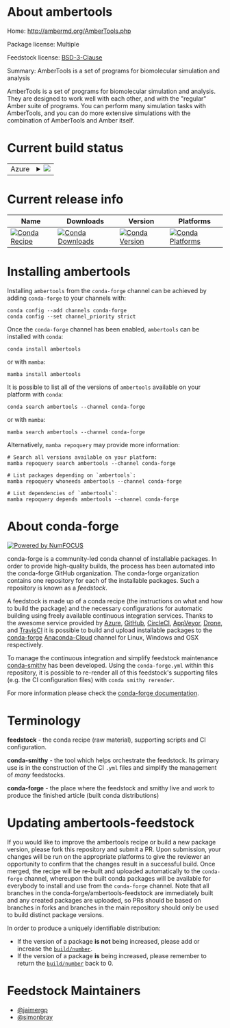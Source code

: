 About ambertools
================

Home: http://ambermd.org/AmberTools.php

Package license: Multiple

Feedstock license: [BSD-3-Clause](https://github.com/conda-forge/ambertools-feedstock/blob/main/LICENSE.txt)

Summary: AmberTools is a set of programs for biomolecular simulation and analysis

AmberTools is a set of programs for biomolecular simulation and analysis.
They are designed to work well with each other, and with the "regular" Amber
suite of programs. You can perform many simulation tasks with AmberTools,
and you can do more extensive simulations with the combination of AmberTools
and Amber itself.


Current build status
====================


<table>
    
  <tr>
    <td>Azure</td>
    <td>
      <details>
        <summary>
          <a href="https://dev.azure.com/conda-forge/feedstock-builds/_build/latest?definitionId=6854&branchName=main">
            <img src="https://dev.azure.com/conda-forge/feedstock-builds/_apis/build/status/ambertools-feedstock?branchName=main">
          </a>
        </summary>
        <table>
          <thead><tr><th>Variant</th><th>Status</th></tr></thead>
          <tbody><tr>
              <td>linux_64_numpy1.19openssl1.1.1python3.7.____cpython</td>
              <td>
                <a href="https://dev.azure.com/conda-forge/feedstock-builds/_build/latest?definitionId=6854&branchName=main">
                  <img src="https://dev.azure.com/conda-forge/feedstock-builds/_apis/build/status/ambertools-feedstock?branchName=main&jobName=linux&configuration=linux_64_numpy1.19openssl1.1.1python3.7.____cpython" alt="variant">
                </a>
              </td>
            </tr><tr>
              <td>linux_64_numpy1.19openssl1.1.1python3.8.____cpython</td>
              <td>
                <a href="https://dev.azure.com/conda-forge/feedstock-builds/_build/latest?definitionId=6854&branchName=main">
                  <img src="https://dev.azure.com/conda-forge/feedstock-builds/_apis/build/status/ambertools-feedstock?branchName=main&jobName=linux&configuration=linux_64_numpy1.19openssl1.1.1python3.8.____cpython" alt="variant">
                </a>
              </td>
            </tr><tr>
              <td>linux_64_numpy1.19openssl1.1.1python3.9.____cpython</td>
              <td>
                <a href="https://dev.azure.com/conda-forge/feedstock-builds/_build/latest?definitionId=6854&branchName=main">
                  <img src="https://dev.azure.com/conda-forge/feedstock-builds/_apis/build/status/ambertools-feedstock?branchName=main&jobName=linux&configuration=linux_64_numpy1.19openssl1.1.1python3.9.____cpython" alt="variant">
                </a>
              </td>
            </tr><tr>
              <td>linux_64_numpy1.19openssl3python3.7.____cpython</td>
              <td>
                <a href="https://dev.azure.com/conda-forge/feedstock-builds/_build/latest?definitionId=6854&branchName=main">
                  <img src="https://dev.azure.com/conda-forge/feedstock-builds/_apis/build/status/ambertools-feedstock?branchName=main&jobName=linux&configuration=linux_64_numpy1.19openssl3python3.7.____cpython" alt="variant">
                </a>
              </td>
            </tr><tr>
              <td>linux_64_numpy1.19openssl3python3.8.____cpython</td>
              <td>
                <a href="https://dev.azure.com/conda-forge/feedstock-builds/_build/latest?definitionId=6854&branchName=main">
                  <img src="https://dev.azure.com/conda-forge/feedstock-builds/_apis/build/status/ambertools-feedstock?branchName=main&jobName=linux&configuration=linux_64_numpy1.19openssl3python3.8.____cpython" alt="variant">
                </a>
              </td>
            </tr><tr>
              <td>linux_64_numpy1.19openssl3python3.9.____cpython</td>
              <td>
                <a href="https://dev.azure.com/conda-forge/feedstock-builds/_build/latest?definitionId=6854&branchName=main">
                  <img src="https://dev.azure.com/conda-forge/feedstock-builds/_apis/build/status/ambertools-feedstock?branchName=main&jobName=linux&configuration=linux_64_numpy1.19openssl3python3.9.____cpython" alt="variant">
                </a>
              </td>
            </tr><tr>
              <td>linux_64_numpy1.21openssl1.1.1python3.10.____cpython</td>
              <td>
                <a href="https://dev.azure.com/conda-forge/feedstock-builds/_build/latest?definitionId=6854&branchName=main">
                  <img src="https://dev.azure.com/conda-forge/feedstock-builds/_apis/build/status/ambertools-feedstock?branchName=main&jobName=linux&configuration=linux_64_numpy1.21openssl1.1.1python3.10.____cpython" alt="variant">
                </a>
              </td>
            </tr><tr>
              <td>linux_64_numpy1.21openssl3python3.10.____cpython</td>
              <td>
                <a href="https://dev.azure.com/conda-forge/feedstock-builds/_build/latest?definitionId=6854&branchName=main">
                  <img src="https://dev.azure.com/conda-forge/feedstock-builds/_apis/build/status/ambertools-feedstock?branchName=main&jobName=linux&configuration=linux_64_numpy1.21openssl3python3.10.____cpython" alt="variant">
                </a>
              </td>
            </tr><tr>
              <td>osx_64_numpy1.19openssl1.1.1python3.7.____cpython</td>
              <td>
                <a href="https://dev.azure.com/conda-forge/feedstock-builds/_build/latest?definitionId=6854&branchName=main">
                  <img src="https://dev.azure.com/conda-forge/feedstock-builds/_apis/build/status/ambertools-feedstock?branchName=main&jobName=osx&configuration=osx_64_numpy1.19openssl1.1.1python3.7.____cpython" alt="variant">
                </a>
              </td>
            </tr><tr>
              <td>osx_64_numpy1.19openssl1.1.1python3.8.____cpython</td>
              <td>
                <a href="https://dev.azure.com/conda-forge/feedstock-builds/_build/latest?definitionId=6854&branchName=main">
                  <img src="https://dev.azure.com/conda-forge/feedstock-builds/_apis/build/status/ambertools-feedstock?branchName=main&jobName=osx&configuration=osx_64_numpy1.19openssl1.1.1python3.8.____cpython" alt="variant">
                </a>
              </td>
            </tr><tr>
              <td>osx_64_numpy1.19openssl1.1.1python3.9.____cpython</td>
              <td>
                <a href="https://dev.azure.com/conda-forge/feedstock-builds/_build/latest?definitionId=6854&branchName=main">
                  <img src="https://dev.azure.com/conda-forge/feedstock-builds/_apis/build/status/ambertools-feedstock?branchName=main&jobName=osx&configuration=osx_64_numpy1.19openssl1.1.1python3.9.____cpython" alt="variant">
                </a>
              </td>
            </tr><tr>
              <td>osx_64_numpy1.19openssl3python3.7.____cpython</td>
              <td>
                <a href="https://dev.azure.com/conda-forge/feedstock-builds/_build/latest?definitionId=6854&branchName=main">
                  <img src="https://dev.azure.com/conda-forge/feedstock-builds/_apis/build/status/ambertools-feedstock?branchName=main&jobName=osx&configuration=osx_64_numpy1.19openssl3python3.7.____cpython" alt="variant">
                </a>
              </td>
            </tr><tr>
              <td>osx_64_numpy1.19openssl3python3.8.____cpython</td>
              <td>
                <a href="https://dev.azure.com/conda-forge/feedstock-builds/_build/latest?definitionId=6854&branchName=main">
                  <img src="https://dev.azure.com/conda-forge/feedstock-builds/_apis/build/status/ambertools-feedstock?branchName=main&jobName=osx&configuration=osx_64_numpy1.19openssl3python3.8.____cpython" alt="variant">
                </a>
              </td>
            </tr><tr>
              <td>osx_64_numpy1.19openssl3python3.9.____cpython</td>
              <td>
                <a href="https://dev.azure.com/conda-forge/feedstock-builds/_build/latest?definitionId=6854&branchName=main">
                  <img src="https://dev.azure.com/conda-forge/feedstock-builds/_apis/build/status/ambertools-feedstock?branchName=main&jobName=osx&configuration=osx_64_numpy1.19openssl3python3.9.____cpython" alt="variant">
                </a>
              </td>
            </tr><tr>
              <td>osx_64_numpy1.21openssl1.1.1python3.10.____cpython</td>
              <td>
                <a href="https://dev.azure.com/conda-forge/feedstock-builds/_build/latest?definitionId=6854&branchName=main">
                  <img src="https://dev.azure.com/conda-forge/feedstock-builds/_apis/build/status/ambertools-feedstock?branchName=main&jobName=osx&configuration=osx_64_numpy1.21openssl1.1.1python3.10.____cpython" alt="variant">
                </a>
              </td>
            </tr><tr>
              <td>osx_64_numpy1.21openssl3python3.10.____cpython</td>
              <td>
                <a href="https://dev.azure.com/conda-forge/feedstock-builds/_build/latest?definitionId=6854&branchName=main">
                  <img src="https://dev.azure.com/conda-forge/feedstock-builds/_apis/build/status/ambertools-feedstock?branchName=main&jobName=osx&configuration=osx_64_numpy1.21openssl3python3.10.____cpython" alt="variant">
                </a>
              </td>
            </tr><tr>
              <td>osx_arm64_numpy1.19python3.8.____cpython</td>
              <td>
                <a href="https://dev.azure.com/conda-forge/feedstock-builds/_build/latest?definitionId=6854&branchName=main">
                  <img src="https://dev.azure.com/conda-forge/feedstock-builds/_apis/build/status/ambertools-feedstock?branchName=main&jobName=osx&configuration=osx_arm64_numpy1.19python3.8.____cpython" alt="variant">
                </a>
              </td>
            </tr><tr>
              <td>osx_arm64_numpy1.19python3.9.____cpython</td>
              <td>
                <a href="https://dev.azure.com/conda-forge/feedstock-builds/_build/latest?definitionId=6854&branchName=main">
                  <img src="https://dev.azure.com/conda-forge/feedstock-builds/_apis/build/status/ambertools-feedstock?branchName=main&jobName=osx&configuration=osx_arm64_numpy1.19python3.9.____cpython" alt="variant">
                </a>
              </td>
            </tr><tr>
              <td>osx_arm64_numpy1.21python3.10.____cpython</td>
              <td>
                <a href="https://dev.azure.com/conda-forge/feedstock-builds/_build/latest?definitionId=6854&branchName=main">
                  <img src="https://dev.azure.com/conda-forge/feedstock-builds/_apis/build/status/ambertools-feedstock?branchName=main&jobName=osx&configuration=osx_arm64_numpy1.21python3.10.____cpython" alt="variant">
                </a>
              </td>
            </tr>
          </tbody>
        </table>
      </details>
    </td>
  </tr>
</table>

Current release info
====================

| Name | Downloads | Version | Platforms |
| --- | --- | --- | --- |
| [![Conda Recipe](https://img.shields.io/badge/recipe-ambertools-green.svg)](https://anaconda.org/conda-forge/ambertools) | [![Conda Downloads](https://img.shields.io/conda/dn/conda-forge/ambertools.svg)](https://anaconda.org/conda-forge/ambertools) | [![Conda Version](https://img.shields.io/conda/vn/conda-forge/ambertools.svg)](https://anaconda.org/conda-forge/ambertools) | [![Conda Platforms](https://img.shields.io/conda/pn/conda-forge/ambertools.svg)](https://anaconda.org/conda-forge/ambertools) |

Installing ambertools
=====================

Installing `ambertools` from the `conda-forge` channel can be achieved by adding `conda-forge` to your channels with:

```
conda config --add channels conda-forge
conda config --set channel_priority strict
```

Once the `conda-forge` channel has been enabled, `ambertools` can be installed with `conda`:

```
conda install ambertools
```

or with `mamba`:

```
mamba install ambertools
```

It is possible to list all of the versions of `ambertools` available on your platform with `conda`:

```
conda search ambertools --channel conda-forge
```

or with `mamba`:

```
mamba search ambertools --channel conda-forge
```

Alternatively, `mamba repoquery` may provide more information:

```
# Search all versions available on your platform:
mamba repoquery search ambertools --channel conda-forge

# List packages depending on `ambertools`:
mamba repoquery whoneeds ambertools --channel conda-forge

# List dependencies of `ambertools`:
mamba repoquery depends ambertools --channel conda-forge
```


About conda-forge
=================

[![Powered by
NumFOCUS](https://img.shields.io/badge/powered%20by-NumFOCUS-orange.svg?style=flat&colorA=E1523D&colorB=007D8A)](https://numfocus.org)

conda-forge is a community-led conda channel of installable packages.
In order to provide high-quality builds, the process has been automated into the
conda-forge GitHub organization. The conda-forge organization contains one repository
for each of the installable packages. Such a repository is known as a *feedstock*.

A feedstock is made up of a conda recipe (the instructions on what and how to build
the package) and the necessary configurations for automatic building using freely
available continuous integration services. Thanks to the awesome service provided by
[Azure](https://azure.microsoft.com/en-us/services/devops/), [GitHub](https://github.com/),
[CircleCI](https://circleci.com/), [AppVeyor](https://www.appveyor.com/),
[Drone](https://cloud.drone.io/welcome), and [TravisCI](https://travis-ci.com/)
it is possible to build and upload installable packages to the
[conda-forge](https://anaconda.org/conda-forge) [Anaconda-Cloud](https://anaconda.org/)
channel for Linux, Windows and OSX respectively.

To manage the continuous integration and simplify feedstock maintenance
[conda-smithy](https://github.com/conda-forge/conda-smithy) has been developed.
Using the ``conda-forge.yml`` within this repository, it is possible to re-render all of
this feedstock's supporting files (e.g. the CI configuration files) with ``conda smithy rerender``.

For more information please check the [conda-forge documentation](https://conda-forge.org/docs/).

Terminology
===========

**feedstock** - the conda recipe (raw material), supporting scripts and CI configuration.

**conda-smithy** - the tool which helps orchestrate the feedstock.
                   Its primary use is in the construction of the CI ``.yml`` files
                   and simplify the management of *many* feedstocks.

**conda-forge** - the place where the feedstock and smithy live and work to
                  produce the finished article (built conda distributions)


Updating ambertools-feedstock
=============================

If you would like to improve the ambertools recipe or build a new
package version, please fork this repository and submit a PR. Upon submission,
your changes will be run on the appropriate platforms to give the reviewer an
opportunity to confirm that the changes result in a successful build. Once
merged, the recipe will be re-built and uploaded automatically to the
`conda-forge` channel, whereupon the built conda packages will be available for
everybody to install and use from the `conda-forge` channel.
Note that all branches in the conda-forge/ambertools-feedstock are
immediately built and any created packages are uploaded, so PRs should be based
on branches in forks and branches in the main repository should only be used to
build distinct package versions.

In order to produce a uniquely identifiable distribution:
 * If the version of a package **is not** being increased, please add or increase
   the [``build/number``](https://docs.conda.io/projects/conda-build/en/latest/resources/define-metadata.html#build-number-and-string).
 * If the version of a package **is** being increased, please remember to return
   the [``build/number``](https://docs.conda.io/projects/conda-build/en/latest/resources/define-metadata.html#build-number-and-string)
   back to 0.

Feedstock Maintainers
=====================

* [@jaimergp](https://github.com/jaimergp/)
* [@simonbray](https://github.com/simonbray/)

